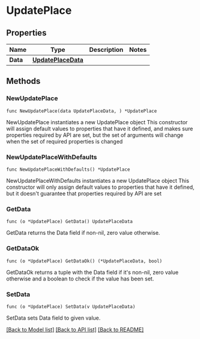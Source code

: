 # UpdatePlace

## Properties

Name | Type | Description | Notes
------------ | ------------- | ------------- | -------------
**Data** | [**UpdatePlaceData**](UpdatePlaceData.md) |  | 

## Methods

### NewUpdatePlace

`func NewUpdatePlace(data UpdatePlaceData, ) *UpdatePlace`

NewUpdatePlace instantiates a new UpdatePlace object
This constructor will assign default values to properties that have it defined,
and makes sure properties required by API are set, but the set of arguments
will change when the set of required properties is changed

### NewUpdatePlaceWithDefaults

`func NewUpdatePlaceWithDefaults() *UpdatePlace`

NewUpdatePlaceWithDefaults instantiates a new UpdatePlace object
This constructor will only assign default values to properties that have it defined,
but it doesn't guarantee that properties required by API are set

### GetData

`func (o *UpdatePlace) GetData() UpdatePlaceData`

GetData returns the Data field if non-nil, zero value otherwise.

### GetDataOk

`func (o *UpdatePlace) GetDataOk() (*UpdatePlaceData, bool)`

GetDataOk returns a tuple with the Data field if it's non-nil, zero value otherwise
and a boolean to check if the value has been set.

### SetData

`func (o *UpdatePlace) SetData(v UpdatePlaceData)`

SetData sets Data field to given value.



[[Back to Model list]](../README.md#documentation-for-models) [[Back to API list]](../README.md#documentation-for-api-endpoints) [[Back to README]](../README.md)


